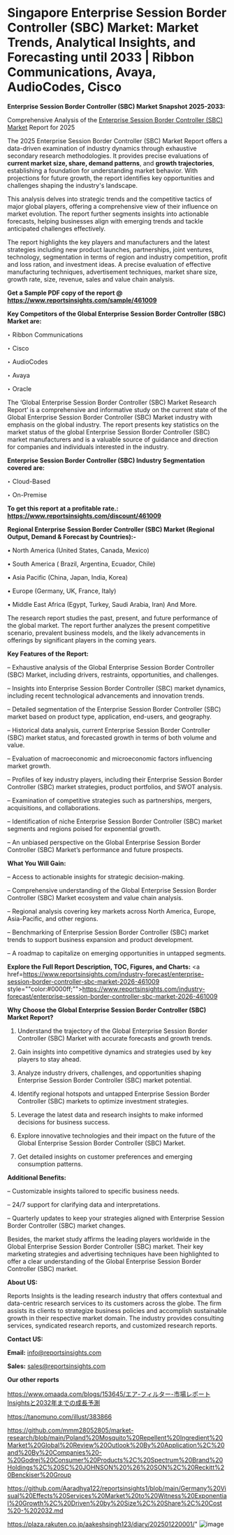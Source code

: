 # Singapore Enterprise Session Border Controller (SBC) Market: Market Trends, Analytical Insights, and Forecasting until 2033 | Ribbon Communications, Avaya, AudioCodes, Cisco

<strong>Enterprise Session Border Controller (SBC) Market Snapshot 2025-2033:</strong>

Comprehensive Analysis of the <a href=https://www.reportsinsights.com/sample/461009>Enterprise Session Border Controller (SBC) Market</a> Report for 2025

The 2025 Enterprise Session Border Controller (SBC) Market Report offers a data-driven examination of industry dynamics through exhaustive secondary research methodologies. It provides precise evaluations of <strong>current market size, share, demand patterns</strong>, and <strong>growth trajectories</strong>, establishing a foundation for understanding market behavior. With projections for future growth, the report identifies key opportunities and challenges shaping the industry's landscape.

This analysis delves into strategic trends and the competitive tactics of major global players, offering a comprehensive view of their influence on market evolution. The report further segments insights into actionable forecasts, helping businesses align with emerging trends and tackle anticipated challenges effectively.

The report highlights the key players and manufacturers and the latest strategies including new product launches, partnerships, joint ventures, technology, segmentation in terms of region and industry competition, profit and loss ration, and investment ideas. A precise evaluation of effective manufacturing techniques, advertisement techniques, market share size, growth rate, size, revenue, sales and value chain analysis.

<strong>Get a Sample PDF copy of the report @ <a href=https://www.reportsinsights.com/sample/461009 style=color:#0000ff;>https://www.reportsinsights.com/sample/461009</a></strong>

<strong>Key Competitors of the Global Enterprise Session Border Controller (SBC) Market are:</strong>

‣ Ribbon Communications

‣ Cisco

‣ AudioCodes

‣ Avaya

‣ Oracle

The ‘Global Enterprise Session Border Controller (SBC) Market Research Report’ is a comprehensive and informative study on the current state of the Global Enterprise Session Border Controller (SBC) Market industry with emphasis on the global industry. The report presents key statistics on the market status of the global Enterprise Session Border Controller (SBC) market manufacturers and is a valuable source of guidance and direction for companies and individuals interested in the industry.

<strong>Enterprise Session Border Controller (SBC) Industry Segmentation covered are:</strong>

‣ Cloud-Based

‣ On-Premise

<strong>To get this report at a profitable rate.: <a href=https://www.reportsinsights.com/discount/461009 style=color:#0000ff;>https://www.reportsinsights.com/discount/461009</a></strong>

<strong>Regional Enterprise Session Border Controller (SBC) Market (Regional Output, Demand &amp; Forecast by Countries):-</strong>

• North America (United States, Canada, Mexico)

• South America ( Brazil, Argentina, Ecuador, Chile)

• Asia Pacific (China, Japan, India, Korea)

• Europe (Germany, UK, France, Italy)

• Middle East Africa (Egypt, Turkey, Saudi Arabia, Iran) And More.

The research report studies the past, present, and future performance of the global market. The report further analyzes the present competitive scenario, prevalent business models, and the likely advancements in offerings by significant players in the coming years.

<strong>Key Features of the Report:</strong>

– Exhaustive analysis of the Global Enterprise Session Border Controller (SBC) Market, including drivers, restraints, opportunities, and challenges.

– Insights into Enterprise Session Border Controller (SBC) market dynamics, including recent technological advancements and innovation trends.

– Detailed segmentation of the Enterprise Session Border Controller (SBC) market based on product type, application, end-users, and geography.

– Historical data analysis, current Enterprise Session Border Controller (SBC) market status, and forecasted growth in terms of both volume and value.

– Evaluation of macroeconomic and microeconomic factors influencing market growth.

– Profiles of key industry players, including their Enterprise Session Border Controller (SBC) market strategies, product portfolios, and SWOT analysis.

– Examination of competitive strategies such as partnerships, mergers, acquisitions, and collaborations.

– Identification of niche Enterprise Session Border Controller (SBC) market segments and regions poised for exponential growth.

– An unbiased perspective on the Global Enterprise Session Border Controller (SBC) Market’s performance and future prospects.

<strong>What You Will Gain:</strong>

– Access to actionable insights for strategic decision-making.

– Comprehensive understanding of the Global Enterprise Session Border Controller (SBC) Market ecosystem and value chain analysis.

– Regional analysis covering key markets across North America, Europe, Asia-Pacific, and other regions.

– Benchmarking of Enterprise Session Border Controller (SBC) market trends to support business expansion and product development.

– A roadmap to capitalize on emerging opportunities in untapped segments.

<strong>Explore the Full Report Description, TOC, Figures, and Charts:</strong>
<a href=https://www.reportsinsights.com/industry-forecast/enterprise-session-border-controller-sbc-market-2026-461009 style=""color:#0000ff;"">https://www.reportsinsights.com/industry-forecast/enterprise-session-border-controller-sbc-market-2026-461009</a>

<strong>Why Choose the Global Enterprise Session Border Controller (SBC) Market Report?</strong>

1. Understand the trajectory of the Global Enterprise Session Border Controller (SBC) Market with accurate forecasts and growth trends.

2. Gain insights into competitive dynamics and strategies used by key players to stay ahead.

3. Analyze industry drivers, challenges, and opportunities shaping Enterprise Session Border Controller (SBC) market potential.

4. Identify regional hotspots and untapped Enterprise Session Border Controller (SBC) markets to optimize investment strategies.

5. Leverage the latest data and research insights to make informed decisions for business success.

6. Explore innovative technologies and their impact on the future of the Global Enterprise Session Border Controller (SBC) Market.

7. Get detailed insights on customer preferences and emerging consumption patterns.

<strong>Additional Benefits:</strong>

– Customizable insights tailored to specific business needs.

– 24/7 support for clarifying data and interpretations.

– Quarterly updates to keep your strategies aligned with Enterprise Session Border Controller (SBC) market changes.

Besides, the market study affirms the leading players worldwide in the Global Enterprise Session Border Controller (SBC) market. Their key marketing strategies and advertising techniques have been highlighted to offer a clear understanding of the Global Enterprise Session Border Controller (SBC) market.

<strong><strong>About US</strong>:</strong>

Reports Insights is the leading research industry that offers contextual and data-centric research services to its customers across the globe. The firm assists its clients to strategize business policies and accomplish sustainable growth in their respective market domain. The industry provides consulting services, syndicated research reports, and customized research reports.

<strong>Contact US:</strong>

<p class=><b>Email:</b> <a href=mailto:info@reportsinsights.com>info@reportsinsights.com</a></p>
<p class=><b>Sales:</b> <a href=mailto:sales@reportsinsights.com>sales@reportsinsights.com</a></p>

<strong>Our other reports</strong>

<a href=https://www.omaada.com/blogs/153645/エア-フィルター-市場レポートInsightsと2032年までの成長予測>https://www.omaada.com/blogs/153645/エア-フィルター-市場レポートInsightsと2032年までの成長予測</a>

<a href=https://tanomuno.com/illust/383866>https://tanomuno.com/illust/383866</a>

<a href=https://github.com/mmm28052805/market-research/blob/main/Poland%20Mosquito%20Repellent%20Ingredient%20Market%20Global%20Review%20Outlook%20By%20Application%2C%20and%20By%20Companies%20-%20Godrej%20Consumer%20Products%2C%20Spectrum%20Brand%20Holdings%2C%20SC%20JOHNSON%20%26%20SON%2C%20Reckitt%20Benckiser%20Group>https://github.com/mmm28052805/market-research/blob/main/Poland%20Mosquito%20Repellent%20Ingredient%20Market%20Global%20Review%20Outlook%20By%20Application%2C%20and%20By%20Companies%20-%20Godrej%20Consumer%20Products%2C%20Spectrum%20Brand%20Holdings%2C%20SC%20JOHNSON%20%26%20SON%2C%20Reckitt%20Benckiser%20Group</a>

<a href=https://github.com/Aaradhya122/reportsinsights1/blob/main/Germany%20Visual%20Effects%20Services%20Market%20to%20Witness%20Exponential%20Growth%2C%20Driven%20by%20Size%2C%20Share%2C%20Cost%20-%202032.md>https://github.com/Aaradhya122/reportsinsights1/blob/main/Germany%20Visual%20Effects%20Services%20Market%20to%20Witness%20Exponential%20Growth%2C%20Driven%20by%20Size%2C%20Share%2C%20Cost%20-%202032.md</a>

<a href=https://plaza.rakuten.co.jp/aakeshsingh123/diary/202501220001/>https://plaza.rakuten.co.jp/aakeshsingh123/diary/202501220001/</a>"
![image](https://github.com/user-attachments/assets/15850057-dde2-416f-bdea-a7b20b380208)
